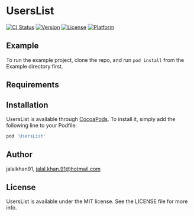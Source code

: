 # UsersList

[![CI Status](https://img.shields.io/travis/jalalkhan91/UsersList.svg?style=flat)](https://travis-ci.org/jalalkhan91/UsersList)
[![Version](https://img.shields.io/cocoapods/v/UsersList.svg?style=flat)](https://cocoapods.org/pods/UsersList)
[![License](https://img.shields.io/cocoapods/l/UsersList.svg?style=flat)](https://cocoapods.org/pods/UsersList)
[![Platform](https://img.shields.io/cocoapods/p/UsersList.svg?style=flat)](https://cocoapods.org/pods/UsersList)

## Example

To run the example project, clone the repo, and run `pod install` from the Example directory first.

## Requirements

## Installation

UsersList is available through [CocoaPods](https://cocoapods.org). To install
it, simply add the following line to your Podfile:

```ruby
pod 'UsersList'
```

## Author

jalalkhan91, jalal.khan.91@hotmail.com

## License

UsersList is available under the MIT license. See the LICENSE file for more info.
